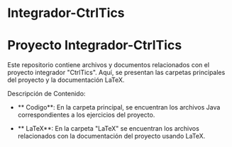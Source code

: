 # Integrador-CtrlTics

# Proyecto Integrador-CtrlTics

Este repositorio contiene archivos y documentos relacionados con el proyecto integrador "CtrlTics". Aquí, se presentan las carpetas principales del proyecto y la documentación LaTeX.

Descripción de Contenido:

- ** Codigo**: En la carpeta principal, se encuentran  los archivos Java correspondientes a los ejercicios del proyecto.
  
- ** LaTeX**: En la carpeta "LaTeX" se encuentran los archivos relacionados con la documentación del proyecto usando LaTeX.